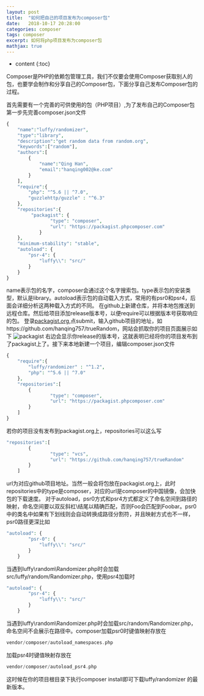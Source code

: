 ```yaml
---
layout: post
title:  "如何把自己的项目发布为composer包"
date:   2018-10-17 20:28:00
categories: composer
tags: composer
excerpt: 如何将php项目发布为composer包
mathjax: true
---
```


* content
{:toc}

Composer是PHP的依赖包管理工具，我们不仅要会使用Composer获取别人的包，也要学会制作和分享自己的Composer包，下面分享自己发布Composer包的过程。

首先需要有一个完善的可供使用的包（PHP项目）,为了发布自己的Composer包第一步先完善composer.json文件
```php
{
    "name":"luffy/randomizer",
    "type":"library",
    "description":"get random data from random.org",
    "keywords":["random"],
    "authors":[
        {
            "name":"Qing Han",
            "email":"hanqing002@ke.com"
        }
    ],
    "require":{
        "php": "^5.6 || ^7.0",
        "guzzlehttp/guzzle" : "^6.3"
    },
    "repositories":{
         "packagist": {
                "type": "composer",
                "url": "https://packagist.phpcomposer.com"
            }
    },
    "minimum-stability": "stable",
    "autoload": {
        "psr-4": {
            "luffy\\": "src/"
        }
    }
}
```
name表示包的名字，composer会通过这个名字搜索包。type表示包的安装类型，默认是library。autoload表示包的自动载入方式，常用的有psr0和psr4，后面会详细分析这两种载入方式的不同。
在github上新建仓库，并将本地包推送到远程仓库。然后给项目添加release版本号，以便require可以根据版本号获取响应的包。
登录[packagist.org](https://packagist.org/),点submit，输入github项目的地址，如https://github.com/hanqing757/trueRandom，网站会抓取你的项目页面展示如下
![packagist]('/img/packagist.png')
右边会显示你release的版本号，这就表明已经将你的项目发布到了packagist上了。接下来本地新建一个项目，编辑composer.json文件
```php
{
	"require":{
        "luffy/randomizer" : "^1.2",
        "php": "^5.6 || ^7.0"
    },
    "repositories":[
        {
                "type": "composer",
                "url": "https://packagist.phpcomposer.com"
        }
    ]
}
```
若你的项目没有发布到packagist.org上，repositories可以这么写
```php
"repositories":[
        {
                "type": "vcs",
                "url": "https://github.com/hanqing757/trueRandom"
        }
    ]
```
url为对应github项目地址。当然一般会将包放在packagist.org上，此时repositories中的type是composer，对应的url是composer的中国镜像，会加快包的下载速度。
对于autoload，psr0方式和psr4方式都定义了命名空间到路径的映射，命名空间要以双反斜杠\\结尾以精确匹配，否则Foo会匹配到Foobar。psr0中的类名中如果有下划线则会自动转换成路径分割符，并且映射方式也不一样，psr0路径更深比如
```php
"autoload": {
        "psr-0": {
            "luffy\\": "src/"
        }
    }
```
当遇到luffy\random\Randomizer.php时会加载src/luffy/random/Randomizer.php，使用psr4加载时
```php
"autoload": {
        "psr-4": {
            "luffy\\": "src/"
        }
    }
```
当遇到luffy\random\Randomizer.php时会加载src/random/Randomizer.php，命名空间不会展示在路径中。composer加载psr0时键值映射存放在
```php
vendor/composer/autoload_namespaces.php
```
加载psr4时键值映射存放在
```php
vendor/composer/autoload_psr4.php
```
这时候在你的项目根目录下执行composer install即可下载luffy/randomizer 的最新版本。